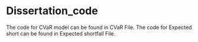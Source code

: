 # Dissertation_code
The code for CVaR model can be found in CVaR File.
The code for Expected short can be found in Expected shortfall File.
